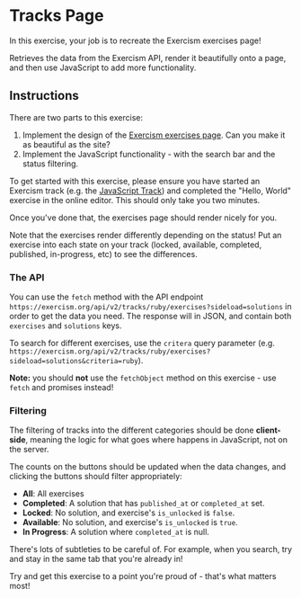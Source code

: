 # Tracks Page

In this exercise, your job is to recreate the Exercism exercises page!

Retrieves the data from the Exercism API, render it beautifully onto a page, and then use JavaScript to add more functionality.

## Instructions

There are two parts to this exercise:

1. Implement the design of the [Exercism exercises page](https://exercism.org/tracks/javascript/exercises). Can you make it as beautiful as the site?
2. Implement the JavaScript functionality - with the search bar and the status filtering.

To get started with this exercise, please ensure you have started an Exercism track (e.g. the [JavaScript Track](https://exercism.org/tracks/javascript/)) and completed the "Hello, World" exercise in the online editor. This should only take you two minutes.

Once you've done that, the exercises page should render nicely for you.

Note that the exercises render differently depending on the status! Put an exercise into each state on your track (locked, available, completed, published, in-progress, etc) to see the differences.

### The API

You can use the `fetch` method with the API endpoint `https://exercism.org/api/v2/tracks/ruby/exercises?sideload=solutions` in order to get the data you need. The response will in JSON, and contain both `exercises` and `solutions` keys.

To search for different exercises, use the `critera` query parameter (e.g. `https://exercism.org/api/v2/tracks/ruby/exercises?sideload=solutions&criteria=ruby`).

**Note:** you should **not** use the `fetchObject` method on this exercise - use `fetch` and promises instead!

### Filtering

The filtering of tracks into the different categories should be done **client-side**, meaning the logic for what goes where happens in JavaScript, not on the server.

The counts on the buttons should be updated when the data changes, and clicking the buttons should filter appropriately:

- **All**: All exercises
- **Completed**: A solution that has `published_at` or `completed_at` set.
- **Locked**: No solution, and exercise's `is_unlocked` is `false`.
- **Available**: No solution, and exercise's `is_unlocked` is `true`.
- **In Progress**: A solution where `completed_at` is null.

There's lots of subtleties to be careful of. For example, when you search, try and stay in the same tab that you're already in!

Try and get this exercise to a point you're proud of - that's what matters most!
